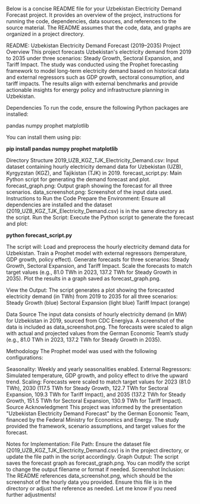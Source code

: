 Below is a concise README file for your Uzbekistan Electricity Demand Forecast project. It provides an overview of the project, instructions for running the code, dependencies, data sources, and references to the source material. The README assumes that the code, data, and graphs are organized in a project directory.

README: Uzbekistan Electricity Demand Forecast (2019–2035)
Project Overview
This project forecasts Uzbekistan's electricity demand from 2019 to 2035 under three scenarios: Steady Growth, Sectoral Expansion, and Tariff Impact. The study was conducted using the Prophet forecasting framework to model long-term electricity demand based on historical data and external regressors such as GDP growth, sectoral consumption, and tariff impacts. The results align with external benchmarks and provide actionable insights for energy policy and infrastructure planning in Uzbekistan.

Dependencies
To run the code, ensure the following Python packages are installed:

pandas
numpy
prophet
matplotlib

You can install them using pip:

**pip install pandas numpy prophet matplotlib**

Directory Structure
2019_UZB_KGZ_TJK_Electricity_Demand.csv: Input dataset containing hourly electricity demand data for Uzbekistan (UZB), Kyrgyzstan (KGZ), and Tajikistan (TJK) in 2019.
forecast_script.py: Main Python script for generating the demand forecast and plot.
forecast_graph.png: Output graph showing the forecast for all three scenarios.
data_screenshot.png: Screenshot of the input data used.
Instructions to Run the Code
Prepare the Environment: Ensure all dependencies are installed and the dataset (2019_UZB_KGZ_TJK_Electricity_Demand.csv) is in the same directory as the script.
Run the Script: Execute the Python script to generate the forecast and plot:

**python forecast_script.py**


The script will:
Load and preprocess the hourly electricity demand data for Uzbekistan.
Train a Prophet model with external regressors (temperature, GDP growth, policy effect).
Generate forecasts for three scenarios: Steady Growth, Sectoral Expansion, and Tariff Impact.
Scale the forecasts to match target values (e.g., 81.0 TWh in 2023, 137.2 TWh for Steady Growth in 2035).
Plot the results in a graph saved as forecast_graph.png.

View the Output: The script generates a plot showing the forecasted electricity demand (in TWh) from 2019 to 2035 for all three scenarios:
Steady Growth (blue)
Sectoral Expansion (light blue)
Tariff Impact (orange)

Data Source
The input data consists of hourly electricity demand (in MW) for Uzbekistan in 2019, sourced from CDC Energiya. A screenshot of the data is included as data_screenshot.png. The forecasts were scaled to align with actual and projected values from the German Economic Team’s study (e.g., 81.0 TWh in 2023, 137.2 TWh for Steady Growth in 2035).

Methodology
The Prophet model was used with the following configurations:

Seasonality: Weekly and yearly seasonalities enabled.
External Regressors: Simulated temperature, GDP growth, and policy effect to drive the upward trend.
Scaling: Forecasts were scaled to match target values for 2023 (81.0 TWh), 2030 (117.5 TWh for Steady Growth, 122.7 TWh for Sectoral Expansion, 109.3 TWh for Tariff Impact), and 2035 (137.2 TWh for Steady Growth, 151.5 TWh for Sectoral Expansion, 130.9 TWh for Tariff Impact).
Source Acknowledgment
This project was informed by the presentation "Uzbekistan Electricity Demand Forecast" by the German Economic Team, financed by the Federal Ministry for Economics and Energy. The study provided the framework, scenario assumptions, and target values for the forecast.


Notes for Implementation:
File Path: Ensure the dataset file (2019_UZB_KGZ_TJK_Electricity_Demand.csv) is in the project directory, or update the file path in the script accordingly.
Graph Output: The script saves the forecast graph as forecast_graph.png. You can modify the script to change the output filename or format if needed.
Screenshot Inclusion: The README references data_screenshot.png, which should be the screenshot of the hourly data you provided. Ensure this file is in the directory or adjust the reference as needed.
Let me know if you need further adjustments!
